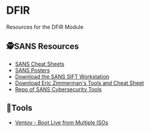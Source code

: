 # DFIR
Resources for the DFIR Module


## :detective:SANS Resources

<ul>
    <li><a href="https://www.sans.org/blog/the-ultimate-list-of-sans-cheat-sheets/">SANS Cheat Sheets</a></li>
    <li><a href="https://www.sans.org/posters/">SANS Posters</a></li>
    <li><a href="https://www.sans.org/tools/sift-workstation/">Download the SANS SIFT Workstation</a></li>
    <li><a href="https://www.sans.org/tools/ez-tools/">Download Eric Zimmerman's Tools and Cheat Sheet</a></li>
    <li><a href="https://www.sans.org/tools/">Repo of SANS Cybersecurity Tools</a></li>
</ul>


## :hammer:Tools

<ul>
    <li><a href="https://www.ventoy.net/en/index.html">Ventoy - Boot Live from Multiple ISOs</a></li>
</ul>
